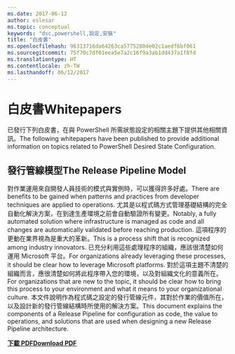 ```yaml
---
ms.date: 2017-06-12
author: eslesar
ms.topic: conceptual
keywords: "dsc,powershell,設定,安裝"
title: "白皮書"
ms.openlocfilehash: 96313716da64263ca57752804e02c1aedf6bf061
ms.sourcegitcommit: 75f70c7df01eea5e7a2c16f9a3ab1dd437a1f8fd
ms.translationtype: HT
ms.contentlocale: zh-TW
ms.lasthandoff: 06/12/2017
---
```

# <a name="whitepapers"></a><span data-ttu-id="526a0-103">白皮書</span><span class="sxs-lookup"><span data-stu-id="526a0-103">Whitepapers</span></span>

<span data-ttu-id="526a0-104">已發行下列白皮書，在與 PowerShell 所需狀態設定的相關主題下提供其他相關資訊。</span><span class="sxs-lookup"><span data-stu-id="526a0-104">The following whitepapers have been published to provide additional information on topics related to PowerShell Desired State Configuration.</span></span>

## <a name="the-release-pipeline-model"></a><span data-ttu-id="526a0-105">發行管線模型</span><span class="sxs-lookup"><span data-stu-id="526a0-105">The Release Pipeline Model</span></span>
<span data-ttu-id="526a0-106">對作業運用來自開發人員技術的模式與實例時，可以獲得許多好處。</span><span class="sxs-lookup"><span data-stu-id="526a0-106">There are benefits to be gained when patterns and practices from developer techniques are applied to operations.</span></span> <span data-ttu-id="526a0-107">尤其是以程式碼方式管理基礎結構的完全自動化解決方案，在到達生產環境之前會自動驗證所有變更。</span><span class="sxs-lookup"><span data-stu-id="526a0-107">Notably, a fully automated solution where infrastructure is managed as code and all changes are automatically validated before reaching production.</span></span> <span data-ttu-id="526a0-108">這項程序的更動在業界視為是重大的革新。</span><span class="sxs-lookup"><span data-stu-id="526a0-108">This is a process shift that is recognized among industry innovators.</span></span> <span data-ttu-id="526a0-109">已充分利用這些處理程序的組織，應該很清楚如何運用 Microsoft 平台。</span><span class="sxs-lookup"><span data-stu-id="526a0-109">For organizations already leveraging these processes, it should be clear how to leverage Microsoft platforms.</span></span> <span data-ttu-id="526a0-110">對於這項主題不清楚的組織而言，應很清楚如何將此程序帶入您的環境，以及對組織文化的意義所在。</span><span class="sxs-lookup"><span data-stu-id="526a0-110">For organizations that are new to the topic, it should be clear how to bring this process to your environment and what it means to your organizational culture.</span></span> <span data-ttu-id="526a0-111">本文件說明作為程式碼之設定的發行管線元件，其對於作業的價值所在，以及設計新的發行管線結構時所使用的解決方案。</span><span class="sxs-lookup"><span data-stu-id="526a0-111">This document explains the components of a Release Pipeline for configuration as code, the value to operations, and solutions that are used when designing a new Release Pipeline architecture.</span></span> 

<span data-ttu-id="526a0-112">**[下載 PDF](http://aka.ms/thereleasepipelinemodelpdf)**</span><span class="sxs-lookup"><span data-stu-id="526a0-112">**[Download PDF](http://aka.ms/thereleasepipelinemodelpdf)**</span></span>

